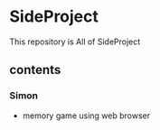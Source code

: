 # SideProject
This repository is All of SideProject 

## contents

### Simon
 - memory game using web browser
